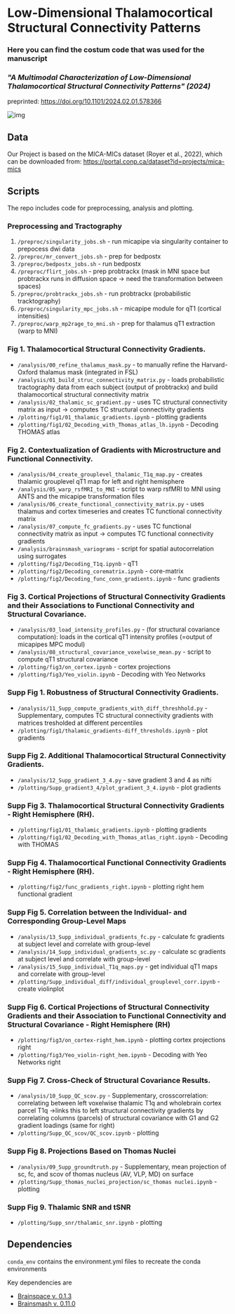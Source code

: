 # Low-Dimensional Thalamocortical Structural Connectivity Patterns

### Here you can find the costum code that was used for the manuscript 
### *"A Multimodal Characterization of Low-Dimensional Thalamocortical Structural Connectivity Patterns" (2024)*
preprinted: https://doi.org/10.1101/2024.02.01.578366

![img](https://github.com/CNG-LAB/cngopen/blob/main/thalamic_gradients/thala_gradients.png) 

## **Data**
Our Project is based on the MICA-MICs dataset (Royer et al., 2022), which can be downloaded from: https://portal.conp.ca/dataset?id=projects/mica-mics

## **Scripts** 
The repo includes code for preprocessing, analysis and plotting. 

### Preprocessing and Tractography
1. `/preproc/singularity_jobs.sh` - run micapipe via singularity container to prepocess dwi data
2. `/preproc/mr_convert_jobs.sh` - prep for bedpostx
3. `/preproc/bedpostx_jobs.sh` - run bedpostx
4. `/preproc/flirt_jobs.sh` - prep probtrackx (mask in MNI space but probtrackx runs in diffusion space -> need the transformation between spaces)
5. `/preproc/probtrackx_jobs.sh` - run probtrackx (probabilistic tracktography)
6. `/preproc/singularity_mpc_jobs.sh` - micapipe module for qT1 (cortical intensities)
7. `/preproc/warp_mp2rage_to_mni.sh` - prep for thalamus qT1 extraction (warp to MNI)

### Fig 1.  Thalamocortical Structural Connectivity Gradients.

- `/analysis/00_refine_thalamus_mask.py` - to manually refine the Harvard-Oxford thalamus mask (integrated in FSL)
- `/analysis/01_build_struc_connectivity_matrix.py` - loads probabilistic tractography data from each subject (output of probtrackx) and build thalamocortical structural connectivity matrix
- `/analysis/02_thalamic_sc_gradient.py` - uses TC structural connectivity matrix as input -> computes TC structural connectivity gradients
- `/plotting/fig1/01_thalamic_gradients.ipynb` - plotting gradients
- `/plotting/fig1/02_Decoding_with_Thomas_atlas_lh.ipynb` - Decoding THOMAS atlas

### Fig 2.  Contextualization of Gradients with Microstructure and Functional Connectivity.

- `/analysis/04_create_grouplevel_thalamic_T1q_map.py` - creates thalamic grouplevel qT1 map for left and right hemisphere
- `/analysis/05_warp_rsfMRI_to_MNI` - script to warp rsfMRI to MNI using ANTS and the micapipe transformation files
- `/analysis/06_create_functional_connectivity_matrix.py` - uses thalamus and cortex timeseries and creates TC functional connectivity matrix
- `/analysis/07_compute_fc_gradients.py` - uses TC functional connectivity matrix as input -> computes TC functional connectivity gradients
- `/analysis/brainsmash_variograms` - script for spatial autocorrelation using surrogates
- `/plotting/fig2/Decoding_T1q.ipynb` - qT1
- `/plotting/fig2/Decoding_corematrix.ipynb` - core-matrix
- `/plotting/fig2/Decoding_func_conn_gradients.ipynb` - func gradients

### Fig 3.  Cortical Projections of Structural Connectivity Gradients and their Associations to Functional Connectivity and Structural Covariance. 

- `/analysis/03_load_intensity_profiles.py` - (for structural covariance computation): loads in the cortical qT1 intensity profiles (=output of micapipes MPC modul)
- `/analysis/08_structural_covariance_voxelwise_mean.py` - script to compute qT1 structural covariance
- `/plotting/fig3/on_cortex.ipynb` - cortex projections
- `/plotting/fig3/Yeo_violin.ipynb` - Decoding with Yeo Networks

### Supp Fig 1.  Robustness of Structural Connectivity Gradients.
- `/analysis/11_Supp_compute_gradients_with_diff_threshhold.py` - Supplementary, computes TC structural connectivity gradients with matrices tresholded at different percentiles
- `/plotting/fig1/thalamic_gradients-diff_thresholds.ipynb` - plot gradients


### Supp Fig 2.  Additional Thalamocortical Structural Connectivity Gradients.
- `/analysis/12_Supp_gradient_3_4.py` - save gradient 3 and 4 as nifti
- `/plotting/Supp_gradient3_4/plot_gradient_3_4.ipynb` - plot gradients
  
### Supp Fig 3.  Thalamocortical Structural Connectivity Gradients - Right Hemisphere (RH).
- `/plotting/fig1/01_thalamic_gradients.ipynb` - plotting gradients
- `/plotting/fig1/02_Decoding_with_Thomas_atlas_right.ipynb` - Decoding with THOMAS

### Supp Fig 4. Thalamocortical Functional Connectivity Gradients - Right Hemisphere (RH). 
- `/plotting/fig2/func_gradients_right.ipynb` - plotting right hem functional gradient

### Supp Fig 5. Correlation between the Individual- and Corresponding Group-Level Maps
- `/analysis/13_Supp_individual_gradients_fc.py` - calculate fc gradients at subject level and correlate with group-level
- `/analysis/14_Supp_individual_gradients_sc.py` - calculate sc gradients at subject level and correlate with group-level
- `/analysis/15_Supp_individual_T1q_maps.py` - get individual qT1 maps and correlate with group-level
- `/plotting/Supp_individual_diff/individual_grouplevel_corr.ipynb` -  create violinplot

### Supp Fig 6.  Cortical Projections of Structural Connectivity Gradients and their Association to Functional Connectivity and Structural Covariance - Right Hemisphere (RH)
- `/plotting/fig3/on_cortex-right_hem.ipynb` - plotting cortex projections right
- `/plotting/fig3/Yeo_violin-right_hem.ipynb` - Decoding with Yeo Networks right

### Supp Fig 7.   Cross-Check of Structural Covariance Results. 
- `/analysis/10_Supp_QC_scov.py` - Supplementary, crosscorrelation: correlating between left voxelwise thalamic T1q and wholebrain cortex parcel T1q ->links this to left structural connectivity gradients by correlating columns (parcels) of structural covariance with G1 and G2 gradient loadings (same for right)
- `/plotting/Supp_QC_scov/QC_scov.ipynb` - plotting

### Supp Fig 8. Projections Based on Thomas Nuclei  
- `/analysis/09_Supp_groundtruth.py` - Supplementary, mean projection of sc, fc, and scov of thomas nucleus (AV, VLP, MD) on surface
- `/plotting/Supp_thomas_nuclei_projection/sc_thomas nuclei.ipynb` - plotting

### Supp Fig 9. Thalamic SNR and tSNR
- `/plotting/Supp_snr/thalamic_snr.ipynb` - plotting


## **Dependencies**

`conda_env` contains the environment.yml files to recreate the conda environments


Key dependencies are 
- [Brainspace v. 0.1.3](https://brainspace.readthedocs.io/en/latest/index.html)
- [Brainsmash v. 0.11.0](https://brainsmash.readthedocs.io/en/latest/)







